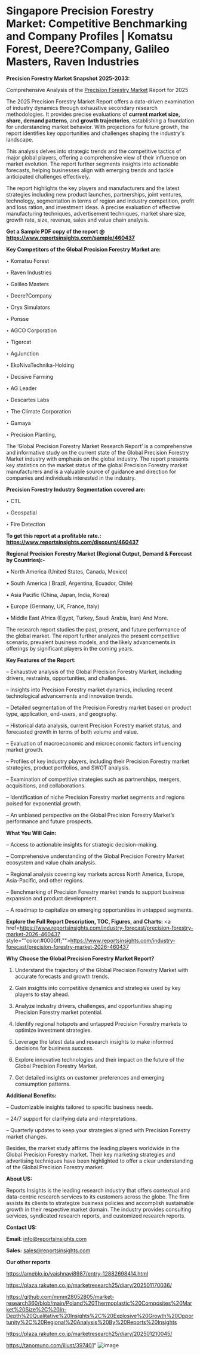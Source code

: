 # Singapore Precision Forestry Market: Competitive Benchmarking and Company Profiles | Komatsu Forest, Deere?Company, Galileo Masters, Raven Industries

<strong>Precision Forestry Market Snapshot 2025-2033:</strong>

Comprehensive Analysis of the <a href=https://www.reportsinsights.com/sample/460437>Precision Forestry Market</a> Report for 2025

The 2025 Precision Forestry Market Report offers a data-driven examination of industry dynamics through exhaustive secondary research methodologies. It provides precise evaluations of <strong>current market size, share, demand patterns</strong>, and <strong>growth trajectories</strong>, establishing a foundation for understanding market behavior. With projections for future growth, the report identifies key opportunities and challenges shaping the industry's landscape.

This analysis delves into strategic trends and the competitive tactics of major global players, offering a comprehensive view of their influence on market evolution. The report further segments insights into actionable forecasts, helping businesses align with emerging trends and tackle anticipated challenges effectively.

The report highlights the key players and manufacturers and the latest strategies including new product launches, partnerships, joint ventures, technology, segmentation in terms of region and industry competition, profit and loss ration, and investment ideas. A precise evaluation of effective manufacturing techniques, advertisement techniques, market share size, growth rate, size, revenue, sales and value chain analysis.

<strong>Get a Sample PDF copy of the report @ <a href=https://www.reportsinsights.com/sample/460437 style=color:#0000ff;>https://www.reportsinsights.com/sample/460437</a></strong>

<strong>Key Competitors of the Global Precision Forestry Market are:</strong>

‣ Komatsu Forest

‣ Raven Industries

‣ Galileo Masters

‣ Deere?Company

‣ Oryx Simulators

‣ Ponsse

‣ AGCO Corporation

‣ Tigercat

‣ AgJunction

‣ EkoNivaTechnika-Holding

‣ Decisive Farming

‣ AG Leader

‣ Descartes Labs

‣ The Climate Corporation

‣ Gamaya

‣ Precision Planting,

The ‘Global Precision Forestry Market Research Report’ is a comprehensive and informative study on the current state of the Global Precision Forestry Market industry with emphasis on the global industry. The report presents key statistics on the market status of the global Precision Forestry market manufacturers and is a valuable source of guidance and direction for companies and individuals interested in the industry.

<strong>Precision Forestry Industry Segmentation covered are:</strong>

‣ CTL

‣ Geospatial

‣ Fire Detection

<strong>To get this report at a profitable rate.: <a href=https://www.reportsinsights.com/discount/460437 style=color:#0000ff;>https://www.reportsinsights.com/discount/460437</a></strong>

<strong>Regional Precision Forestry Market (Regional Output, Demand &amp; Forecast by Countries):-</strong>

• North America (United States, Canada, Mexico)

• South America ( Brazil, Argentina, Ecuador, Chile)

• Asia Pacific (China, Japan, India, Korea)

• Europe (Germany, UK, France, Italy)

• Middle East Africa (Egypt, Turkey, Saudi Arabia, Iran) And More.

The research report studies the past, present, and future performance of the global market. The report further analyzes the present competitive scenario, prevalent business models, and the likely advancements in offerings by significant players in the coming years.

<strong>Key Features of the Report:</strong>

– Exhaustive analysis of the Global Precision Forestry Market, including drivers, restraints, opportunities, and challenges.

– Insights into Precision Forestry market dynamics, including recent technological advancements and innovation trends.

– Detailed segmentation of the Precision Forestry market based on product type, application, end-users, and geography.

– Historical data analysis, current Precision Forestry market status, and forecasted growth in terms of both volume and value.

– Evaluation of macroeconomic and microeconomic factors influencing market growth.

– Profiles of key industry players, including their Precision Forestry market strategies, product portfolios, and SWOT analysis.

– Examination of competitive strategies such as partnerships, mergers, acquisitions, and collaborations.

– Identification of niche Precision Forestry market segments and regions poised for exponential growth.

– An unbiased perspective on the Global Precision Forestry Market’s performance and future prospects.

<strong>What You Will Gain:</strong>

– Access to actionable insights for strategic decision-making.

– Comprehensive understanding of the Global Precision Forestry Market ecosystem and value chain analysis.

– Regional analysis covering key markets across North America, Europe, Asia-Pacific, and other regions.

– Benchmarking of Precision Forestry market trends to support business expansion and product development.

– A roadmap to capitalize on emerging opportunities in untapped segments.

<strong>Explore the Full Report Description, TOC, Figures, and Charts:</strong>
<a href=https://www.reportsinsights.com/industry-forecast/precision-forestry-market-2026-460437 style=""color:#0000ff;"">https://www.reportsinsights.com/industry-forecast/precision-forestry-market-2026-460437</a>

<strong>Why Choose the Global Precision Forestry Market Report?</strong>

1. Understand the trajectory of the Global Precision Forestry Market with accurate forecasts and growth trends.

2. Gain insights into competitive dynamics and strategies used by key players to stay ahead.

3. Analyze industry drivers, challenges, and opportunities shaping Precision Forestry market potential.

4. Identify regional hotspots and untapped Precision Forestry markets to optimize investment strategies.

5. Leverage the latest data and research insights to make informed decisions for business success.

6. Explore innovative technologies and their impact on the future of the Global Precision Forestry Market.

7. Get detailed insights on customer preferences and emerging consumption patterns.

<strong>Additional Benefits:</strong>

– Customizable insights tailored to specific business needs.

– 24/7 support for clarifying data and interpretations.

– Quarterly updates to keep your strategies aligned with Precision Forestry market changes.

Besides, the market study affirms the leading players worldwide in the Global Precision Forestry market. Their key marketing strategies and advertising techniques have been highlighted to offer a clear understanding of the Global Precision Forestry market.

<strong><strong>About US</strong>:</strong>

Reports Insights is the leading research industry that offers contextual and data-centric research services to its customers across the globe. The firm assists its clients to strategize business policies and accomplish sustainable growth in their respective market domain. The industry provides consulting services, syndicated research reports, and customized research reports.

<strong>Contact US:</strong>

<p class=><b>Email:</b> <a href=mailto:info@reportsinsights.com>info@reportsinsights.com</a></p>
<p class=><b>Sales:</b> <a href=mailto:sales@reportsinsights.com>sales@reportsinsights.com</a></p>

<strong>Our other reports</strong>

<a href=https://ameblo.jp/vaishnavi8987/entry-12882698414.html>https://ameblo.jp/vaishnavi8987/entry-12882698414.html</a>

<a href=https://plaza.rakuten.co.jp/marketresearch25/diary/202501170036/>https://plaza.rakuten.co.jp/marketresearch25/diary/202501170036/</a>

<a href=https://github.com/mmm28052805/market-research360/blob/main/Poland%20Thermoplastic%20Composites%20Market%20Size%2C%20In-Depth%20Qualitative%20Insights%2C%20Explosive%20Growth%20Opportunity%2C%20Regional%20Analysis%20By%20Reports%20Insights>https://github.com/mmm28052805/market-research360/blob/main/Poland%20Thermoplastic%20Composites%20Market%20Size%2C%20In-Depth%20Qualitative%20Insights%2C%20Explosive%20Growth%20Opportunity%2C%20Regional%20Analysis%20By%20Reports%20Insights</a>

<a href=https://plaza.rakuten.co.jp/marketresearch25/diary/202501210045/>https://plaza.rakuten.co.jp/marketresearch25/diary/202501210045/</a>

<a href=https://tanomuno.com/illust/397401>https://tanomuno.com/illust/397401</a>"
![image](https://github.com/user-attachments/assets/0f252ae5-5b78-45b2-bab8-52fe7929a01f)
